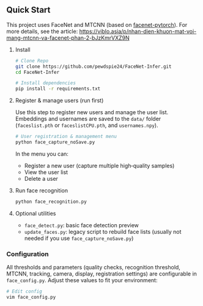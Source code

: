 ## **Quick Start**

This project uses FaceNet and MTCNN (based on [facenet-pytorch](https://github.com/timesler/facenet-pytorch)).
For more details, see the article: https://viblo.asia/p/nhan-dien-khuon-mat-voi-mang-mtcnn-va-facenet-phan-2-bJzKmrVXZ9N

1. Install

   ```bash
   # Clone Repo
   git clone https://github.com/pewdspie24/FaceNet-Infer.git
   cd FaceNet-Infer

   # Install dependencies
   pip install -r requirements.txt
   ```

2. Register & manage users (run first)

   Use this step to register new users and manage the user list. Embeddings and usernames are saved to the `data/` folder (`faceslist.pth` or `faceslistCPU.pth`, and `usernames.npy`).

   ```bash
   # User registration & management menu
   python face_capture_noSave.py
   ```

   In the menu you can:

   - Register a new user (capture multiple high‑quality samples)
   - View the user list
   - Delete a user

3. Run face recognition

   ```bash
   python face_recognition.py
   ```

4. Optional utilities

   - `face_detect.py`: basic face detection preview
   - `update_faces.py`: legacy script to rebuild face lists (usually not needed if you use `face_capture_noSave.py`)

### Configuration

All thresholds and parameters (quality checks, recognition threshold, MTCNN, tracking, camera, display, registration settings) are configurable in `face_config.py`. Adjust these values to fit your environment:

```bash
# Edit config
vim face_config.py
```
